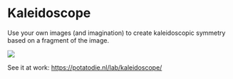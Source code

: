 # Kaleidoscope

Use your own images (and imagination) to create kaleidoscopic symmetry based on a fragment of the image.

<img src="https://media-exp1.licdn.com/dms/image/C4E22AQHwRRfIFlD8Dg/feedshare-shrink_800/0/1605521075701?e=1616630400&v=beta&t=Yd4m788r1Nz_-sZMpK6eJ2Zvp8jFoZZBFk-CgHkgmgA"> 

See it at work: https://potatodie.nl/lab/kaleidoscope/
